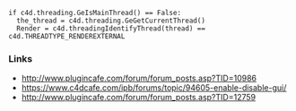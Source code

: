 ```
if c4d.threading.GeIsMainThread() == False:
  the_thread = c4d.threading.GeGetCurrentThread()
  Render = c4d.threadingIdentifyThread(thread) == c4d.THREADTYPE_RENDEREXTERNAL
```

### Links
* http://www.plugincafe.com/forum/forum_posts.asp?TID=10986
* https://www.c4dcafe.com/ipb/forums/topic/94605-enable-disable-gui/
* http://www.plugincafe.com/forum/forum_posts.asp?TID=12759 
